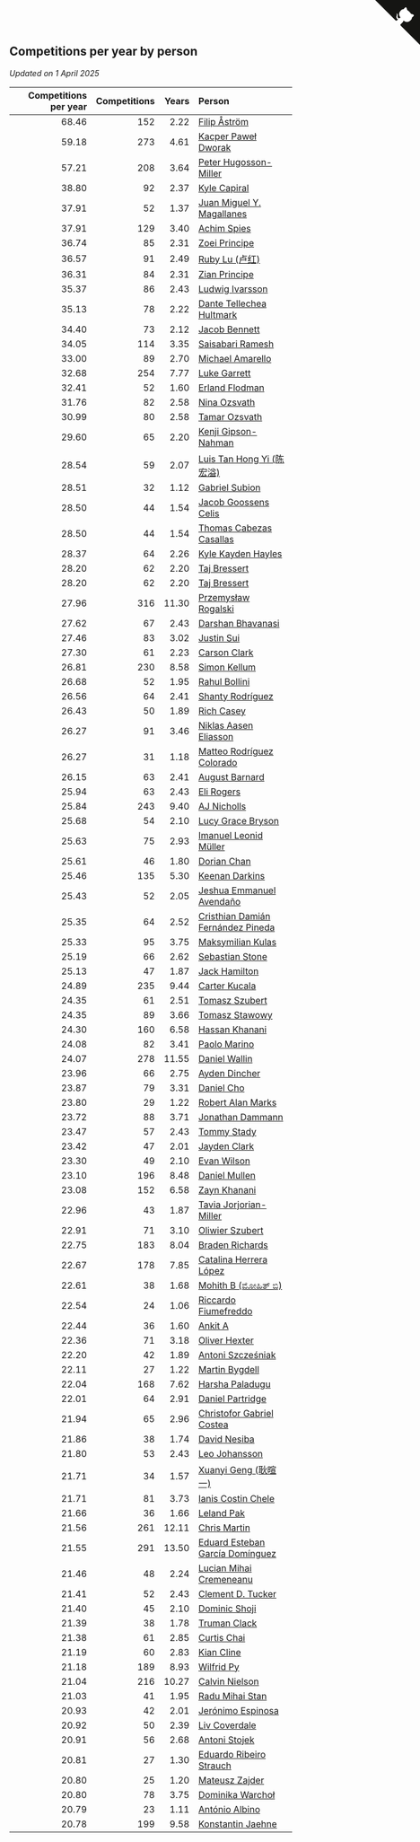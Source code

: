 ## Competitions per year by person

*Updated on  1 April 2025*

| Competitions per year | Competitions | Years | Person |
| ---: | ---: | ---: | :--- |
| 68.46 | 152 | 2.22 | [Filip Åström](https://www.worldcubeassociation.org/persons/2023ASTR01) |
| 59.18 | 273 | 4.61 | [Kacper Paweł Dworak](https://www.worldcubeassociation.org/persons/2020DWOR01) |
| 57.21 | 208 | 3.64 | [Peter Hugosson-Miller](https://www.worldcubeassociation.org/persons/2021HUGO01) |
| 38.80 | 92 | 2.37 | [Kyle Capiral](https://www.worldcubeassociation.org/persons/2022CAPI02) |
| 37.91 | 52 | 1.37 | [Juan Miguel Y. Magallanes](https://www.worldcubeassociation.org/persons/2023MAGA09) |
| 37.91 | 129 | 3.40 | [Achim Spies](https://www.worldcubeassociation.org/persons/2021SPIE01) |
| 36.74 | 85 | 2.31 | [Zoei Principe](https://www.worldcubeassociation.org/persons/2022PRIN09) |
| 36.57 | 91 | 2.49 | [Ruby Lu (卢红)](https://www.worldcubeassociation.org/persons/2022LURU01) |
| 36.31 | 84 | 2.31 | [Zian Principe](https://www.worldcubeassociation.org/persons/2022PRIN08) |
| 35.37 | 86 | 2.43 | [Ludwig Ivarsson](https://www.worldcubeassociation.org/persons/2022IVAR01) |
| 35.13 | 78 | 2.22 | [Dante Tellechea Hultmark](https://www.worldcubeassociation.org/persons/2023HULT01) |
| 34.40 | 73 | 2.12 | [Jacob Bennett](https://www.worldcubeassociation.org/persons/2023BENN04) |
| 34.05 | 114 | 3.35 | [Saisabari Ramesh](https://www.worldcubeassociation.org/persons/2021RAME01) |
| 33.00 | 89 | 2.70 | [Michael Amarello](https://www.worldcubeassociation.org/persons/2022AMAR09) |
| 32.68 | 254 | 7.77 | [Luke Garrett](https://www.worldcubeassociation.org/persons/2017GARR05) |
| 32.41 | 52 | 1.60 | [Erland Flodman](https://www.worldcubeassociation.org/persons/2023FLOD01) |
| 31.76 | 82 | 2.58 | [Nina Ozsvath](https://www.worldcubeassociation.org/persons/2022OZSV03) |
| 30.99 | 80 | 2.58 | [Tamar Ozsvath](https://www.worldcubeassociation.org/persons/2022OZSV04) |
| 29.60 | 65 | 2.20 | [Kenji Gipson-Nahman](https://www.worldcubeassociation.org/persons/2023GIPS01) |
| 28.54 | 59 | 2.07 | [Luis Tan Hong Yi (陈宏溢)](https://www.worldcubeassociation.org/persons/2023YILU01) |
| 28.51 | 32 | 1.12 | [Gabriel Subion](https://www.worldcubeassociation.org/persons/2024SUBI01) |
| 28.50 | 44 | 1.54 | [Jacob Goossens Celis](https://www.worldcubeassociation.org/persons/2023CELI06) |
| 28.50 | 44 | 1.54 | [Thomas Cabezas Casallas](https://www.worldcubeassociation.org/persons/2023CASA08) |
| 28.37 | 64 | 2.26 | [Kyle Kayden Hayles](https://www.worldcubeassociation.org/persons/2022HAYL02) |
| 28.20 | 62 | 2.20 | [Taj Bressert](https://www.worldcubeassociation.org/persons/2023BRES01) |
| 28.20 | 62 | 2.20 | [Taj Bressert](https://www.worldcubeassociation.org/persons/2023BRES01) |
| 27.96 | 316 | 11.30 | [Przemysław Rogalski](https://www.worldcubeassociation.org/persons/2013ROGA02) |
| 27.62 | 67 | 2.43 | [Darshan Bhavanasi](https://www.worldcubeassociation.org/persons/2022BHAV01) |
| 27.46 | 83 | 3.02 | [Justin Sui](https://www.worldcubeassociation.org/persons/2022SUIJ01) |
| 27.30 | 61 | 2.23 | [Carson Clark](https://www.worldcubeassociation.org/persons/2023CLAR02) |
| 26.81 | 230 | 8.58 | [Simon Kellum](https://www.worldcubeassociation.org/persons/2016KELL12) |
| 26.68 | 52 | 1.95 | [Rahul Bollini](https://www.worldcubeassociation.org/persons/2023BOLL01) |
| 26.56 | 64 | 2.41 | [Shanty Rodríguez](https://www.worldcubeassociation.org/persons/2022CUBI01) |
| 26.43 | 50 | 1.89 | [Rich Casey](https://www.worldcubeassociation.org/persons/2023CASE06) |
| 26.27 | 91 | 3.46 | [Niklas Aasen Eliasson](https://www.worldcubeassociation.org/persons/2021ELIA01) |
| 26.27 | 31 | 1.18 | [Matteo Rodríguez Colorado](https://www.worldcubeassociation.org/persons/2024COLO04) |
| 26.15 | 63 | 2.41 | [August Barnard](https://www.worldcubeassociation.org/persons/2022BARN21) |
| 25.94 | 63 | 2.43 | [Eli Rogers](https://www.worldcubeassociation.org/persons/2022ROGE05) |
| 25.84 | 243 | 9.40 | [AJ Nicholls](https://www.worldcubeassociation.org/persons/2015NICH04) |
| 25.68 | 54 | 2.10 | [Lucy Grace Bryson](https://www.worldcubeassociation.org/persons/2023BRYS01) |
| 25.63 | 75 | 2.93 | [Imanuel Leonid Müller](https://www.worldcubeassociation.org/persons/2022MULL02) |
| 25.61 | 46 | 1.80 | [Dorian Chan](https://www.worldcubeassociation.org/persons/2023DORI01) |
| 25.46 | 135 | 5.30 | [Keenan Darkins](https://www.worldcubeassociation.org/persons/2019DARK02) |
| 25.43 | 52 | 2.05 | [Jeshua Emmanuel Avendaño](https://www.worldcubeassociation.org/persons/2023AVEN01) |
| 25.35 | 64 | 2.52 | [Cristhian Damián Fernández Pineda](https://www.worldcubeassociation.org/persons/2022PINE05) |
| 25.33 | 95 | 3.75 | [Maksymilian Kulas](https://www.worldcubeassociation.org/persons/2021KULA02) |
| 25.19 | 66 | 2.62 | [Sebastian Stone](https://www.worldcubeassociation.org/persons/2022STON09) |
| 25.13 | 47 | 1.87 | [Jack Hamilton](https://www.worldcubeassociation.org/persons/2023HAMI08) |
| 24.89 | 235 | 9.44 | [Carter Kucala](https://www.worldcubeassociation.org/persons/2015KUCA01) |
| 24.35 | 61 | 2.51 | [Tomasz Szubert](https://www.worldcubeassociation.org/persons/2022SZUB02) |
| 24.35 | 89 | 3.66 | [Tomasz Stawowy](https://www.worldcubeassociation.org/persons/2021STAW01) |
| 24.30 | 160 | 6.58 | [Hassan Khanani](https://www.worldcubeassociation.org/persons/2018KHAN26) |
| 24.08 | 82 | 3.41 | [Paolo Marino](https://www.worldcubeassociation.org/persons/2021MARI04) |
| 24.07 | 278 | 11.55 | [Daniel Wallin](https://www.worldcubeassociation.org/persons/2013WALL03) |
| 23.96 | 66 | 2.75 | [Ayden Dincher](https://www.worldcubeassociation.org/persons/2022DINC01) |
| 23.87 | 79 | 3.31 | [Daniel Cho](https://www.worldcubeassociation.org/persons/2021CHOD01) |
| 23.80 | 29 | 1.22 | [Robert Alan Marks](https://www.worldcubeassociation.org/persons/2024MARK03) |
| 23.72 | 88 | 3.71 | [Jonathan Dammann](https://www.worldcubeassociation.org/persons/2021DAMM01) |
| 23.47 | 57 | 2.43 | [Tommy Stady](https://www.worldcubeassociation.org/persons/2022STAD01) |
| 23.42 | 47 | 2.01 | [Jayden Clark](https://www.worldcubeassociation.org/persons/2023CLAR13) |
| 23.30 | 49 | 2.10 | [Evan Wilson](https://www.worldcubeassociation.org/persons/2023WILS11) |
| 23.10 | 196 | 8.48 | [Daniel Mullen](https://www.worldcubeassociation.org/persons/2016MULL04) |
| 23.08 | 152 | 6.58 | [Zayn Khanani](https://www.worldcubeassociation.org/persons/2018KHAN28) |
| 22.96 | 43 | 1.87 | [Tavia Jorjorian-Miller](https://www.worldcubeassociation.org/persons/2023JORJ01) |
| 22.91 | 71 | 3.10 | [Oliwier Szubert](https://www.worldcubeassociation.org/persons/2022SZUB01) |
| 22.75 | 183 | 8.04 | [Braden Richards](https://www.worldcubeassociation.org/persons/2017RICH02) |
| 22.67 | 178 | 7.85 | [Catalina Herrera López](https://www.worldcubeassociation.org/persons/2017LOPE31) |
| 22.61 | 38 | 1.68 | [Mohith B (ಮೋಹಿತ್ ಬಿ)](https://www.worldcubeassociation.org/persons/2023BMOH01) |
| 22.54 | 24 | 1.06 | [Riccardo Fiumefreddo](https://www.worldcubeassociation.org/persons/2024RICC01) |
| 22.44 | 36 | 1.60 | [Ankit A](https://www.worldcubeassociation.org/persons/2023AANK01) |
| 22.36 | 71 | 3.18 | [Oliver Hexter](https://www.worldcubeassociation.org/persons/2022HEXT01) |
| 22.20 | 42 | 1.89 | [Antoni Szcześniak](https://www.worldcubeassociation.org/persons/2023SZCZ04) |
| 22.11 | 27 | 1.22 | [Martin Bygdell](https://www.worldcubeassociation.org/persons/2024BYGD01) |
| 22.04 | 168 | 7.62 | [Harsha Paladugu](https://www.worldcubeassociation.org/persons/2017PALA08) |
| 22.01 | 64 | 2.91 | [Daniel Partridge](https://www.worldcubeassociation.org/persons/2022PART02) |
| 21.94 | 65 | 2.96 | [Christofor Gabriel Costea](https://www.worldcubeassociation.org/persons/2022COST03) |
| 21.86 | 38 | 1.74 | [David Nesiba](https://www.worldcubeassociation.org/persons/2023NESI01) |
| 21.80 | 53 | 2.43 | [Leo Johansson](https://www.worldcubeassociation.org/persons/2022JOHA08) |
| 21.71 | 34 | 1.57 | [Xuanyi Geng (耿暄一)](https://www.worldcubeassociation.org/persons/2023GENG02) |
| 21.71 | 81 | 3.73 | [Ianis Costin Chele](https://www.worldcubeassociation.org/persons/2021CHEL01) |
| 21.66 | 36 | 1.66 | [Leland Pak](https://www.worldcubeassociation.org/persons/2023PAKL02) |
| 21.56 | 261 | 12.11 | [Chris Martin](https://www.worldcubeassociation.org/persons/2013MART03) |
| 21.55 | 291 | 13.50 | [Eduard Esteban García Domínguez](https://www.worldcubeassociation.org/persons/2011EDUA01) |
| 21.46 | 48 | 2.24 | [Lucian Mihai Cremeneanu](https://www.worldcubeassociation.org/persons/2023CREM01) |
| 21.41 | 52 | 2.43 | [Clement D. Tucker](https://www.worldcubeassociation.org/persons/2022TUCK09) |
| 21.40 | 45 | 2.10 | [Dominic Shoji](https://www.worldcubeassociation.org/persons/2023SHOJ01) |
| 21.39 | 38 | 1.78 | [Truman Clack](https://www.worldcubeassociation.org/persons/2023CLAC02) |
| 21.38 | 61 | 2.85 | [Curtis Chai](https://www.worldcubeassociation.org/persons/2022CHAI02) |
| 21.19 | 60 | 2.83 | [Kian Cline](https://www.worldcubeassociation.org/persons/2022CLIN01) |
| 21.18 | 189 | 8.93 | [Wilfrid Py](https://www.worldcubeassociation.org/persons/2016PYWI01) |
| 21.04 | 216 | 10.27 | [Calvin Nielson](https://www.worldcubeassociation.org/persons/2014NIEL03) |
| 21.03 | 41 | 1.95 | [Radu Mihai Stan](https://www.worldcubeassociation.org/persons/2023STAN09) |
| 20.93 | 42 | 2.01 | [Jerónimo Espinosa](https://www.worldcubeassociation.org/persons/2023ESPI07) |
| 20.92 | 50 | 2.39 | [Liv Coverdale](https://www.worldcubeassociation.org/persons/2022COVE02) |
| 20.91 | 56 | 2.68 | [Antoni Stojek](https://www.worldcubeassociation.org/persons/2022STOJ03) |
| 20.81 | 27 | 1.30 | [Eduardo Ribeiro Strauch](https://www.worldcubeassociation.org/persons/2023STRA33) |
| 20.80 | 25 | 1.20 | [Mateusz Zajder](https://www.worldcubeassociation.org/persons/2024ZAJD01) |
| 20.80 | 78 | 3.75 | [Dominika Warchoł](https://www.worldcubeassociation.org/persons/2021WARC01) |
| 20.79 | 23 | 1.11 | [António Albino](https://www.worldcubeassociation.org/persons/2024ALBI01) |
| 20.78 | 199 | 9.58 | [Konstantin Jaehne](https://www.worldcubeassociation.org/persons/2015JAEH01) |


<a href="https://github.com/jonatanklosko/wca_statistics" class="github-corner" aria-label="View source on Github"><svg width="80" height="80" viewBox="0 0 250 250" style="fill:#151513; color:#fff; position: absolute; top: 0; border: 0; right: 0;" aria-hidden="true"><path d="M0,0 L115,115 L130,115 L142,142 L250,250 L250,0 Z"></path><path d="M128.3,109.0 C113.8,99.7 119.0,89.6 119.0,89.6 C122.0,82.7 120.5,78.6 120.5,78.6 C119.2,72.0 123.4,76.3 123.4,76.3 C127.3,80.9 125.5,87.3 125.5,87.3 C122.9,97.6 130.6,101.9 134.4,103.2" fill="currentColor" style="transform-origin: 130px 106px;" class="octo-arm"></path><path d="M115.0,115.0 C114.9,115.1 118.7,116.5 119.8,115.4 L133.7,101.6 C136.9,99.2 139.9,98.4 142.2,98.6 C133.8,88.0 127.5,74.4 143.8,58.0 C148.5,53.4 154.0,51.2 159.7,51.0 C160.3,49.4 163.2,43.6 171.4,40.1 C171.4,40.1 176.1,42.5 178.8,56.2 C183.1,58.6 187.2,61.8 190.9,65.4 C194.5,69.0 197.7,73.2 200.1,77.6 C213.8,80.2 216.3,84.9 216.3,84.9 C212.7,93.1 206.9,96.0 205.4,96.6 C205.1,102.4 203.0,107.8 198.3,112.5 C181.9,128.9 168.3,122.5 157.7,114.1 C157.9,116.9 156.7,120.9 152.7,124.9 L141.0,136.5 C139.8,137.7 141.6,141.9 141.8,141.8 Z" fill="currentColor" class="octo-body"></path></svg></a><style>.github-corner:hover .octo-arm{animation:octocat-wave 560ms ease-in-out}@keyframes octocat-wave{0%,100%{transform:rotate(0)}20%,60%{transform:rotate(-25deg)}40%,80%{transform:rotate(10deg)}}@media (max-width:500px){.github-corner:hover .octo-arm{animation:none}.github-corner .octo-arm{animation:octocat-wave 560ms ease-in-out}}</style>
